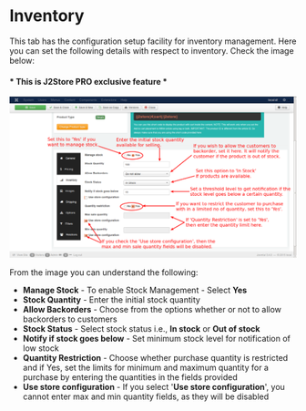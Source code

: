 # Inventory

This tab has the configuration setup facility for inventory management. Here you can set the following details with respect to inventory. Check the image below:

#### * This is J2Store PRO exclusive feature *

![Simple Inventory](product_simple_inventory.png)

From the image you can understand the following:

* **Manage Stock** - To enable Stock Management - Select **Yes**
* **Stock Quantity** - Enter the initial stock quantity
* **Allow Backorders** - Choose from the options whether or not to allow backorders to customers
* **Stock Status** - Select stock status i.e., **In stock** or **Out of stock**
* **Notify if stock goes below** - Set minimum stock level for notification of low stock
* **Quantity Restriction** - Choose whether purchase quantity is restricted and if Yes, set the limits for minimum and maximum quantity for a purchase by entering the quantities in the fields provided
* **Use store configuration** - If you select '**Use store configuration**', you cannot enter max and min quantity fields, as they will be disabled